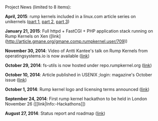 Project News (limited to 8 items):

__April, 2015__:
rump kernels included in a linux.com article series on unikernels ([part 1](http://www.linux.com/news/enterprise/cloud-computing/819993-7-unikernel-projects-to-take-on-docker-in-2015), [part 2](http://www.linux.com/news/enterprise/cloud-computing/820669-why-unikernels-improve-internet-security), [part 3](http://www.linux.com/news/enterprise/cloud-computing/821243-unikernel-use-cases-containers))

__January 21, 2015__:
Full httpd + FastCGI + PHP application stack running on Rump Kernels on Xen ([link] (http://article.gmane.org/gmane.comp.rumpkernel.user/709))

__November 30, 2014__:
Video of Antti Kantee's talk on Rump Kernels from operatingsystems.io is now available ([link](https://www.youtube.com/watch?v=WiMNuGTRgbA&index=5&list=PLmRrx948XMnEUlzKOCYn3AzT8OAInP_5M))

__October 29, 2014__:
fs-utils is now hosted under repo.rumpkernel.org ([link](http://repo.rumpkernel.org/fs-utils))

__October 10, 2014__:
Article published in USENIX ;login: magazine's October issue ([link](http://rumpkernel.org/misc/usenix-login-2014/))

__October 1, 2014__:
Rump kernel logo and licensing terms announced ([link](http://permalink.gmane.org/gmane.comp.rumpkernel.user/439))

__September 24, 2014__:
First rump kernel hackathon to be held in London November 26 ([[link|Info:-Hackathons]])

__August 27, 2014__:
Status report and roadmap ([link](http://permalink.gmane.org/gmane.comp.rumpkernel.user/416))
